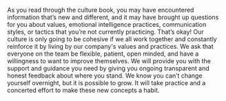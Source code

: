 As you read through the culture book, you may have encountered information that’s new and different, and it may have brought up questions for you about values, emotional intelligence practices, communication styles, or tactics that you’re not currently practicing. That’s okay! Our culture is only going to be cohesive if we all work together and constantly reinforce it by living by our company's values and practices. We ask that everyone on the team be flexible, patient, open minded, and have a willingness to want to improve themselves. We will provide you with the support and guidance you need by giving you ongoing transparent and honest feedback about where you stand. We know you can’t change yourself overnight, but it is possible to grow. It will take practice and a concerted effort to make these new concepts a habit.
